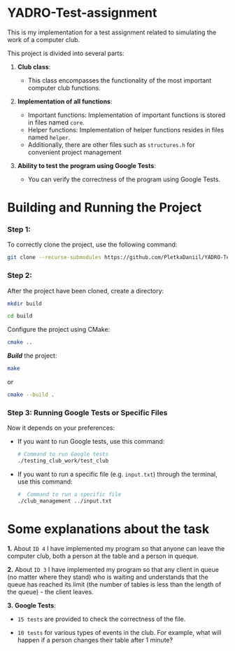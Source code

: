 # YADRO-Test-assignment

This is my implementation for a test assignment related to simulating the work of a computer club.

This project is divided into several parts:

1. **Club class**:
    - This class encompasses the functionality of the most important computer club functions.

2. **Implementation of all functions**:
   - Important functions: Implementation of important functions is stored in files named `core`.
   - Helper functions: Implementation of helper functions resides in files named `helper`.
   - Additionally, there are other files such as `structures.h` for convenient project management

3. **Ability to test the program using Google Tests**:
   - You can verify the correctness of the program using Google Tests.

# Building and Running the Project

### Step 1:
To correctly clone the project, use the following command:

```bash
git clone --recurse-submodules https://github.com/PletkaDaniil/YADRO-Test-assignment.git
```
### Step 2:
After the project have been cloned, create a directory:

```bash
mkdir build
```
```bash
cd build
```
Configure the project using CMake:
```bash
cmake ..
```
***Build*** the project:
```bash
make
```
or
```bash 
cmake --build .
```

### Step 3: Running Google Tests or Specific Files

Now it depends on your preferences:

- If you want to run Google tests, use this command:
  
  ```bash
  # Command to run Google tests
  ./testing_club_work/test_club
  ```
- If you want to run a specific file (e.g. `input.txt`) through the terminal, use this command:

  ```bash
  #  Command to run a specific file
  ./club_management ../input.txt
  ```

# Some explanations about the task

**1.** About `ID 4` I have implemented my program so that anyone can leave the computer club, both a person at the table and a person in queque.

**2.** About `ID 3` I have implemented my program so that any client in queue (no matter where they stand) who is waiting and understands that the queue has reached its limit (the number of tables is less than the length of the queue) - the client leaves.

**3.**  **Google Tests**: 
   + `15 tests` are provided to check the correctness of the file.

   + `10 tests` for various types of events in the club. For example, what will happen if a person changes their table after 1 minute?